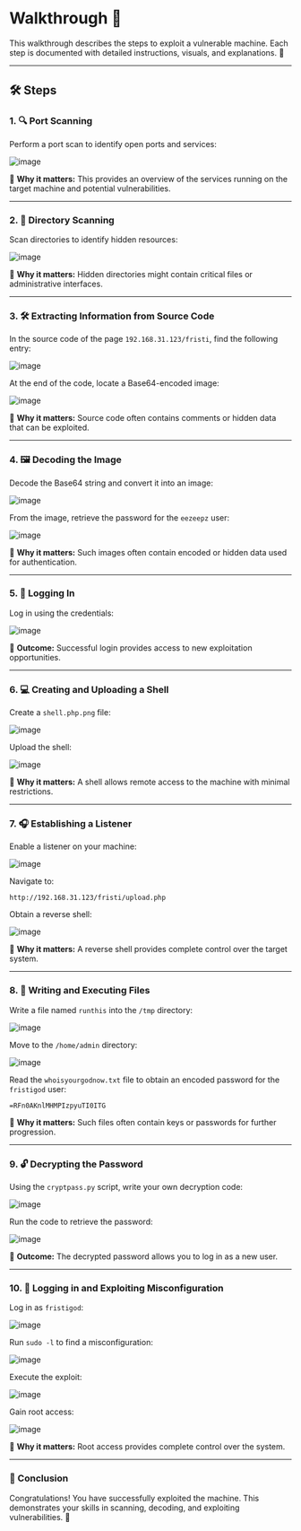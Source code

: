 # Walkthrough 🚀

This walkthrough describes the steps to exploit a vulnerable machine. Each step is documented with detailed instructions, visuals, and explanations. 🌟

---

## 🛠️ Steps

### 1. 🔍 Port Scanning
Perform a port scan to identify open ports and services:

![image](https://github.com/user-attachments/assets/c2ed84f9-36ac-4cc3-8925-b94615f2da33)

📌 **Why it matters:** This provides an overview of the services running on the target machine and potential vulnerabilities.

---

### 2. 📂 Directory Scanning
Scan directories to identify hidden resources:

![image](https://github.com/user-attachments/assets/7b30e84c-65e7-478e-9395-90fa9f1d3afd)

📌 **Why it matters:** Hidden directories might contain critical files or administrative interfaces.

---

### 3. 🛠️ Extracting Information from Source Code
In the source code of the page `192.168.31.123/fristi`, find the following entry:

![image](https://github.com/user-attachments/assets/aa7c847f-3f4e-4cb7-8166-c7287eab03c2)

At the end of the code, locate a Base64-encoded image:

![image](https://github.com/user-attachments/assets/dedb3408-5f64-4a46-b2a2-5518ebc4b891)

📌 **Why it matters:** Source code often contains comments or hidden data that can be exploited.

---

### 4. 🖼️ Decoding the Image
Decode the Base64 string and convert it into an image:

![image](https://github.com/user-attachments/assets/538305f1-b56d-4166-840f-d7adb689b5c8)

From the image, retrieve the password for the `eezeepz` user:

![image](https://github.com/user-attachments/assets/0c047277-478c-4298-838b-f63767804922)

📌 **Why it matters:** Such images often contain encoded or hidden data used for authentication.

---

### 5. 🔑 Logging In
Log in using the credentials:

![image](https://github.com/user-attachments/assets/90c6cec5-d68a-4ab0-8dd2-6642dd0cd899)

📌 **Outcome:** Successful login provides access to new exploitation opportunities.

---

### 6. 💻 Creating and Uploading a Shell
Create a `shell.php.png` file:

![image](https://github.com/user-attachments/assets/d16233a4-821e-4fe3-9a1e-b0e6824c283b)

Upload the shell:

![image](https://github.com/user-attachments/assets/0128fe1b-54a4-4719-a22f-3082b202135a)

📌 **Why it matters:** A shell allows remote access to the machine with minimal restrictions.

---

### 7. 🎧 Establishing a Listener
Enable a listener on your machine:

![image](https://github.com/user-attachments/assets/589a2607-6578-4879-a949-fb998453e671)

Navigate to:

`http://192.168.31.123/fristi/upload.php`

Obtain a reverse shell:

![image](https://github.com/user-attachments/assets/8aedf0df-fb00-4c16-8309-4dbd41866780)

📌 **Why it matters:** A reverse shell provides complete control over the target system.

---

### 8. 📜 Writing and Executing Files
Write a file named `runthis` into the `/tmp` directory:

![image](https://github.com/user-attachments/assets/d150dd0f-a0d2-4568-9781-f3750a93378a)

Move to the `/home/admin` directory:

![image](https://github.com/user-attachments/assets/2732bc53-e2db-4da0-a9bb-91a5771a4829)

Read the `whoisyourgodnow.txt` file to obtain an encoded password for the `fristigod` user:

`=RFn0AKnlMHMPIzpyuTI0ITG`

📌 **Why it matters:** Such files often contain keys or passwords for further progression.

---

### 9. 🔓 Decrypting the Password
Using the `cryptpass.py` script, write your own decryption code:

![image](https://github.com/user-attachments/assets/53be258a-356c-448e-bbe0-b28a30342aff)

Run the code to retrieve the password:

![image](https://github.com/user-attachments/assets/8f08bb8d-277f-42ed-ac98-ad0065e22ed8)

📌 **Outcome:** The decrypted password allows you to log in as a new user.

---

### 10. 🚀 Logging in and Exploiting Misconfiguration
Log in as `fristigod`:

![image](https://github.com/user-attachments/assets/92c35c79-166b-4884-bf66-687be22be984)

Run `sudo -l` to find a misconfiguration:

![image](https://github.com/user-attachments/assets/0fcb147c-fc05-424a-9ce6-5b2231a87f84)

Execute the exploit:

![image](https://github.com/user-attachments/assets/94c3015b-3d25-4606-b35f-c197f828b981)

Gain root access:

![image](https://github.com/user-attachments/assets/af15be46-1fbc-44cd-96ce-6148454ecfcb)

📌 **Why it matters:** Root access provides complete control over the system.

---

### 🎉 Conclusion
Congratulations! You have successfully exploited the machine. This demonstrates your skills in scanning, decoding, and exploiting vulnerabilities. 🥳
